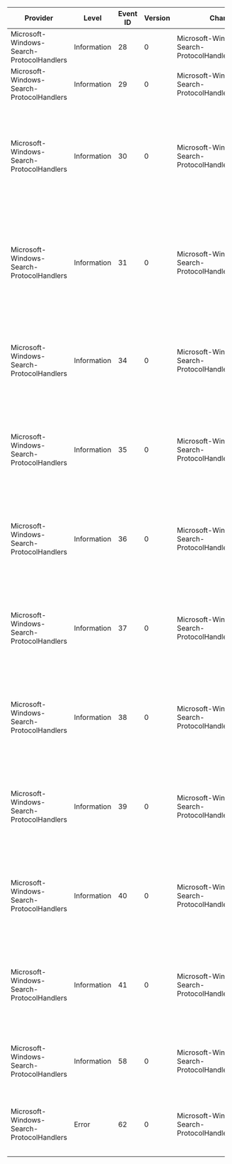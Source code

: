 Provider                                   |  Level        |  Event ID  |  Version  |  Channel                                               |  Task                          |  Opcode  |  Keyword                                                                                                                           |  Message
-------------------------------------------|---------------|------------|-----------|--------------------------------------------------------|--------------------------------|----------|------------------------------------------------------------------------------------------------------------------------------------|---------
Microsoft-Windows-Search-ProtocolHandlers  |  Information  |  28        |  0        |  Microsoft-Windows-Search-ProtocolHandlers/Diagnostic  |  MapiEmailItem                 |  Start   |  MAPI Protocol Handler                                                                                                             |
Microsoft-Windows-Search-ProtocolHandlers  |  Information  |  29        |  0        |  Microsoft-Windows-Search-ProtocolHandlers/Diagnostic  |  MapiEmailItem                 |  Stop    |  MAPI Protocol Handler                                                                                                             |
Microsoft-Windows-Search-ProtocolHandlers  |  Information  |  30        |  0        |  Microsoft-Windows-Search-ProtocolHandlers/Diagnostic  |  CSCDocument                   |  Start   |  Flag for events used for performance measurements Events reported per each item indexed CSC (Client Side Cache) Protocol Handler  |
Microsoft-Windows-Search-ProtocolHandlers  |  Information  |  31        |  0        |  Microsoft-Windows-Search-ProtocolHandlers/Diagnostic  |  CSCDocument                   |  Stop    |  Flag for events used for performance measurements Events reported per each item indexed CSC (Client Side Cache) Protocol Handler  |
Microsoft-Windows-Search-ProtocolHandlers  |  Information  |  34        |  0        |  Microsoft-Windows-Search-ProtocolHandlers/Diagnostic  |  MapiOpenMessage               |  Start   |  Flag for events used for performance measurements Events reported per each item indexed MAPI Protocol Handler                     |
Microsoft-Windows-Search-ProtocolHandlers  |  Information  |  35        |  0        |  Microsoft-Windows-Search-ProtocolHandlers/Diagnostic  |  MapiOpenMessage               |  Stop    |  Flag for events used for performance measurements Events reported per each item indexed MAPI Protocol Handler                     |
Microsoft-Windows-Search-ProtocolHandlers  |  Information  |  36        |  0        |  Microsoft-Windows-Search-ProtocolHandlers/Diagnostic  |  MapiGetAttachmentFromMessage  |  Start   |  Flag for events used for performance measurements Events reported per each item indexed MAPI Protocol Handler                     |
Microsoft-Windows-Search-ProtocolHandlers  |  Information  |  37        |  0        |  Microsoft-Windows-Search-ProtocolHandlers/Diagnostic  |  MapiGetAttachmentFromMessage  |  Stop    |  Flag for events used for performance measurements Events reported per each item indexed MAPI Protocol Handler                     |
Microsoft-Windows-Search-ProtocolHandlers  |  Information  |  38        |  0        |  Microsoft-Windows-Search-ProtocolHandlers/Diagnostic  |  MapiEnumerateAttachments      |  Start   |  Flag for events used for performance measurements Events reported per each item indexed MAPI Protocol Handler                     |
Microsoft-Windows-Search-ProtocolHandlers  |  Information  |  39        |  0        |  Microsoft-Windows-Search-ProtocolHandlers/Diagnostic  |  MapiEnumerateAttachments      |  Stop    |  Flag for events used for performance measurements Events reported per each item indexed MAPI Protocol Handler                     |
Microsoft-Windows-Search-ProtocolHandlers  |  Information  |  40        |  0        |  Microsoft-Windows-Search-ProtocolHandlers/Diagnostic  |  MapiGetMapiFpsPropVals        |  Start   |  Flag for events used for performance measurements Events reported per each item indexed MAPI Protocol Handler                     |
Microsoft-Windows-Search-ProtocolHandlers  |  Information  |  41        |  0        |  Microsoft-Windows-Search-ProtocolHandlers/Diagnostic  |  MapiGetMapiFpsPropVals        |  Stop    |  Flag for events used for performance measurements Events reported per each item indexed MAPI Protocol Handler                     |
Microsoft-Windows-Search-ProtocolHandlers  |  Information  |  58        |  0        |  Microsoft-Windows-Search-ProtocolHandlers/Diagnostic  |  FilterOplockBreak             |          |  Events reported per each item indexed File Protocol Handler, USN notifications                                                    |
Microsoft-Windows-Search-ProtocolHandlers  |  Error        |  62        |  0        |  Microsoft-Windows-Search-ProtocolHandlers/Diagnostic  |  FilterOplockFail              |          |  Events reported per each item indexed File Protocol Handler, USN notifications                                                    |